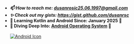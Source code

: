 - ***📫 How to reach me: dusanrosic25.06.1997@gmail.com***
- ***✨ Check out my gists: https://gist.github.com/dusanrsc***
- **🚀 Learning Kotlin and Android Since: January 2025 🚀**
- **🌊 Diving Deep Into: [Android Operating System](https://en.wikipedia.org/wiki/Android_(operating_system)) 🌊**<br><br>
[![Android Icon](https://upload.wikimedia.org/wikipedia/commons/thumb/a/a4/Android_2023_3D_logo_and_wordmark.svg/797px-Android_2023_3D_logo_and_wordmark.svg.png)](https://www.android.com)

